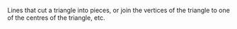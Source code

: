Lines that cut a triangle into pieces, or join the vertices of the
triangle to one of the centres of the triangle, etc.
